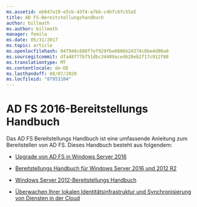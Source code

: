 ```yaml
---
ms.assetid: eb047a19-e5cb-43f4-a7bb-c4b7c8fc55a5
title: AD FS-Bereitstellungshandbuch
author: billmath
ms.author: billmath
manager: femila
ms.date: 05/31/2017
ms.topic: article
ms.openlocfilehash: 047940c880f7ef929fbe0806b24374c0be4d80a0
ms.sourcegitcommit: dfa48f77b751dbc34409aced628eb2f17c912f08
ms.translationtype: MT
ms.contentlocale: de-DE
ms.lasthandoff: 08/07/2020
ms.locfileid: "87953104"
---
```

# <a name="ad-fs-2016-deployment-guide"></a>AD FS 2016-Bereitstellungs Handbuch


Das AD FS Bereitstellungs Handbuch ist eine umfassende Anleitung zum Bereitstellen von AD FS.  Dieses Handbuch besteht aus folgendem:


* [Upgrade von AD FS in Windows Server 2016](./upgrading-to-ad-fs-in-windows-server.md)

* [Bereitstellungs Handbuch für Windows Server 2016 und 2012 R2](Windows-Server-2012-R2-AD-FS-Deployment-Guide.md)

* [Windows Server 2012-Bereitstellungs Handbuch](Windows-Server-2012-AD-FS-Deployment-Guide.md)

* [Überwachen Ihrer lokalen Identitätsinfrastruktur und Synchronisierung von Diensten in der Cloud](/azure/active-directory/hybrid/whatis-hybrid-identity)

